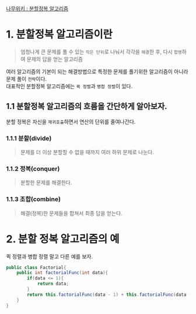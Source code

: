 [나무위키 : 분할정복 알고리즘](https://namu.wiki/w/%EB%B6%84%ED%95%A0%20%EC%A0%95%EB%B3%B5%20%EC%95%8C%EA%B3%A0%EB%A6%AC%EC%A6%98)
# 1. 분할정복 알고리즘이란
> 엄청나게 큰 문제를 풀 수 있는 `작은 단위`로 나눠서 각각을 `해결`한 후, 다시 `합병`하여 문제의 답을 얻는 알고리즘

여러 알고리즘의 기본이 되는 해결방법으로 특정한 문제를 풀기위한 알고리즘이 아니라 문제 풀이 `전략`이다.<br/>
대표적인 분할정복 알고리즘에는 `퀵 정렬`과 `병합 정렬`이 있다.

## 1.1 분할정복 알고리즘의 흐름을 간단하게 알아보자.
분할 정복은 자신을 `재귀호출`하면서 연산의 단위를 줄여나간다.  
### 1.1.1 분할(divide)
> 문제를 더 이상 분할할 수 없을 때까지 여러 하위 문제로 나눈다.
### 1.1.2 정복(conquer)
> 분할한 문제를 해결한다.
### 1.1.3 조합(combine)
> 해결(정복)한 문제들을 합쳐서 최종 답을 얻는다.


# 2. 분할 정복 알고리즘의 예
퀵 정렬과 병합 정렬 말고 다른 예를 보자.
```java
public class Factorial{
    public int factorialFunc(int data){
        if(data <= 1){
            return data;
        }
        return this.factorialFunc(data - 1) + this.factorialFunc(data - 2);
    }	
}
```